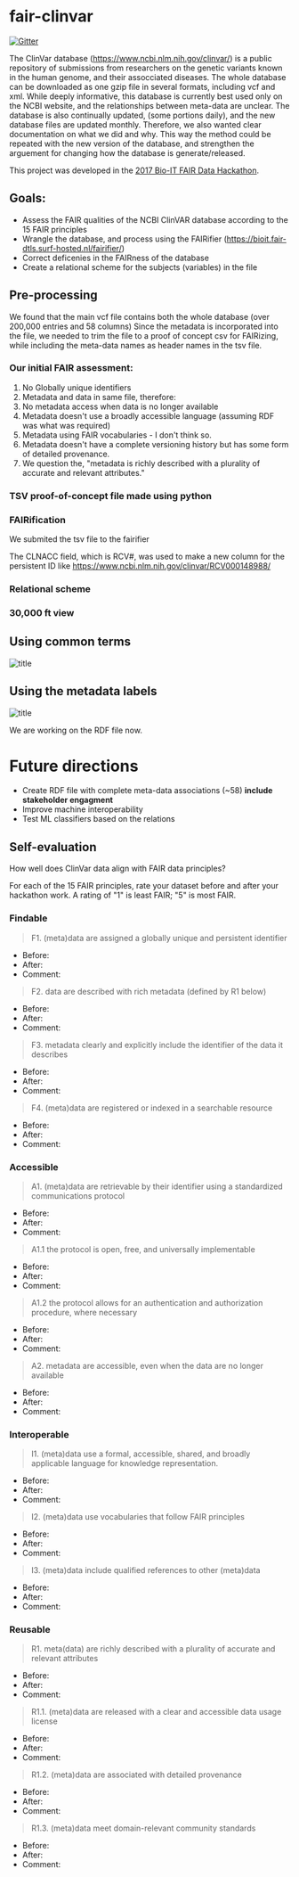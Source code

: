 # fair-clinvar
[![Gitter](https://badges.gitter.im/bioithackathons/project-1.svg)](https://gitter.im/bioithackathons/project-1)

The ClinVar database (https://www.ncbi.nlm.nih.gov/clinvar/) is a public repository of submissions from researchers on the genetic variants known in the human genome, and their assocciated diseases. The whole database can be downloaded as one gzip file in several formats, including vcf and xml. While deeply informative, this database is currently best used only on the NCBI website, and the relationships between meta-data are unclear. The database is also continually updated, (some portions daily), and the new database files are updated monthly. Therefore, we also wanted clear documentation on what we did and why. This way the method could be repeated with the new version of the database, and strengthen the arguement for changing how the database is generate/released.

This project was developed in the [2017 Bio-IT FAIR Data Hackathon](http://www.bio-itworldexpo.com/fair-data-hackathon/).

## Goals:
- Assess the FAIR qualities of the NCBI ClinVAR database according to the 15 FAIR principles
- Wrangle the database, and process using the FAIRifier (https://bioit.fair-dtls.surf-hosted.nl/fairifier/)
- Correct deficenies in the FAIRness of the database
- Create a relational scheme for the subjects (variables) in the file

## Pre-processing
We found that the main vcf file contains both the whole database (over 200,000 entries and 58 columns)
Since the metadata is incorporated into the file, we needed to trim the file to a proof of concept csv for FAIRizing,
while including the meta-data names as header names in the tsv file.

### Our initial FAIR assessment:
1. No Globally unique identifiers
2. Metadata and data in same file, therefore:
3. No metadata access when data is no longer available
4. Metadata doesn't use a broadly accessible language (assuming RDF was what was required)
5. Metadata using FAIR vocabularies - I don't think so.
6. Metadata doesn't have a complete versioning history but has some form of detailed provenance.
7. We question the, "metadata is richly described with a plurality of accurate and relevant attributes."

### TSV proof-of-concept file made using python

### FAIRification
We submited the tsv file to the fairifier

The CLNACC field, which is RCV#, was used to make a new column for the persistent ID like https://www.ncbi.nlm.nih.gov/clinvar/RCV000148988/

### Relational scheme
### 30,000 ft view
## Using common terms
![title](RDFmap_v1.png)
## Using the metadata labels
![title](RDFmap_v2.png)

We are working on the RDF file now.

# Future directions
* Create RDF file with complete meta-data associations (~58) **include stakeholder engagment**
* Improve machine interoperability
* Test ML classifiers based on the relations

## Self-evaluation
How well does ClinVar data align with FAIR data principles?  

For each of the 15 FAIR principles, rate your dataset before and after your hackathon work.  A rating of "1" is least FAIR; "5" is most FAIR.

### Findable
> F1. (meta)data are assigned a globally unique and persistent identifier
* Before: 
* After:
* Comment:

> F2. data are described with rich metadata (defined by R1 below)
* Before: 
* After:
* Comment:

> F3. metadata clearly and explicitly include the identifier of the data it describes
* Before: 
* After:
* Comment:

> F4. (meta)data are registered or indexed in a searchable resource
* Before: 
* After:
* Comment:

### Accessible
> A1. (meta)data are retrievable by their identifier using a standardized communications protocol
* Before: 
* After:
* Comment:

> A1.1 the protocol is open, free, and universally implementable
* Before: 
* After:
* Comment:

> A1.2 the protocol allows for an authentication and authorization procedure, where necessary
* Before: 
* After:
* Comment:

> A2. metadata are accessible, even when the data are no longer available
* Before: 
* After:
* Comment:

### Interoperable
> I1. (meta)data use a formal, accessible, shared, and broadly applicable language for knowledge representation.
* Before: 
* After:
* Comment:

> I2. (meta)data use vocabularies that follow FAIR principles
* Before: 
* After:
* Comment:

> I3. (meta)data include qualified references to other (meta)data
* Before: 
* After:
* Comment:

### Reusable
> R1. meta(data) are richly described with a plurality of accurate and relevant attributes
* Before: 
* After:
* Comment:

> R1.1. (meta)data are released with a clear and accessible data usage license
* Before: 
* After:
* Comment:

> R1.2. (meta)data are associated with detailed provenance
* Before: 
* After:
* Comment:

> R1.3. (meta)data meet domain-relevant community standards
* Before: 
* After:
* Comment:
